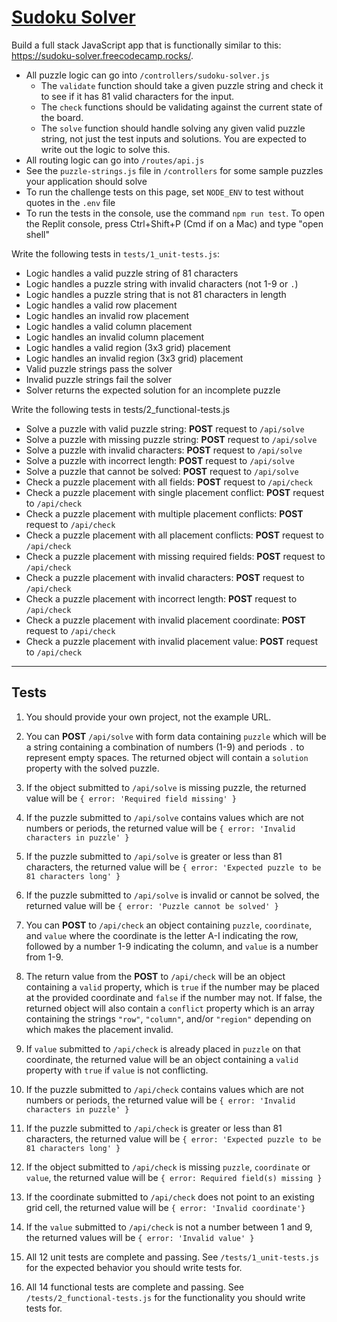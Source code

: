 # [Sudoku Solver](https://www.freecodecamp.org/learn/quality-assurance/quality-assurance-projects/sudoku-solver)

Build a full stack JavaScript app that is functionally similar to this: https://sudoku-solver.freecodecamp.rocks/.

* All puzzle logic can go into `/controllers/sudoku-solver.js`
  * The `validate` function should take a given puzzle string and check it to see if it has 81 valid characters for the input.
  * The `check` functions should be validating against the current state of the board.
  * The `solve` function should handle solving any given valid puzzle string, not just the test inputs and solutions. You are expected to write out the logic to solve this.
* All routing logic can go into `/routes/api.js`
* See the `puzzle-strings.js` file in `/controllers` for some sample puzzles your application should solve
* To run the challenge tests on this page, set `NODE_ENV` to test without quotes in the `.env` file
* To run the tests in the console, use the command `npm run test`. To open the Replit console, press Ctrl+Shift+P (Cmd if on a Mac) and type "open shell"

Write the following tests in `tests/1_unit-tests.js`:

* Logic handles a valid puzzle string of 81 characters
* Logic handles a puzzle string with invalid characters (not 1-9 or `.`)
* Logic handles a puzzle string that is not 81 characters in length
* Logic handles a valid row placement
* Logic handles an invalid row placement
* Logic handles a valid column placement
* Logic handles an invalid column placement
* Logic handles a valid region (3x3 grid) placement
* Logic handles an invalid region (3x3 grid) placement
* Valid puzzle strings pass the solver
* Invalid puzzle strings fail the solver
* Solver returns the expected solution for an incomplete puzzle

Write the following tests in tests/2_functional-tests.js

* Solve a puzzle with valid puzzle string: **POST** request to `/api/solve`
* Solve a puzzle with missing puzzle string: **POST** request to `/api/solve`
* Solve a puzzle with invalid characters: **POST** request to `/api/solve`
* Solve a puzzle with incorrect length: **POST** request to `/api/solve`
* Solve a puzzle that cannot be solved: **POST** request to `/api/solve`
* Check a puzzle placement with all fields: **POST** request to `/api/check`
* Check a puzzle placement with single placement conflict: **POST** request to `/api/check`
* Check a puzzle placement with multiple placement conflicts: **POST** request to `/api/check`
* Check a puzzle placement with all placement conflicts: **POST** request to `/api/check`
* Check a puzzle placement with missing required fields: **POST** request to `/api/check`
* Check a puzzle placement with invalid characters: **POST** request to `/api/check`
* Check a puzzle placement with incorrect length: **POST** request to `/api/check`
* Check a puzzle placement with invalid placement coordinate: **POST** request to `/api/check`
* Check a puzzle placement with invalid placement value: **POST** request to `/api/check`

---

## Tests

1. You should provide your own project, not the example URL.

1. You can **POST** `/api/solve` with form data containing `puzzle` which will be a string containing a combination of numbers (1-9) and periods `.` to represent empty spaces. The returned object will contain a `solution` property with the solved puzzle.

1. If the object submitted to `/api/solve` is missing puzzle, the returned value will be `{ error: 'Required field missing' }`

1. If the puzzle submitted to `/api/solve` contains values which are not numbers or periods, the returned value will be `{ error: 'Invalid characters in puzzle' }`

1. If the puzzle submitted to `/api/solve` is greater or less than 81 characters, the returned value will be `{ error: 'Expected puzzle to be 81 characters long' }`

1. If the puzzle submitted to `/api/solve` is invalid or cannot be solved, the returned value will be `{ error: 'Puzzle cannot be solved' }`

1. You can **POST** to `/api/check` an object containing `puzzle`, `coordinate`, and `value` where the coordinate is the letter A-I indicating the row, followed by a number 1-9 indicating the column, and `value` is a number from 1-9.

1. The return value from the **POST** to `/api/check` will be an object containing a `valid` property, which is `true` if the number may be placed at the provided coordinate and `false` if the number may not. If false, the returned object will also contain a `conflict` property which is an array containing the strings `"row"`, `"column"`, and/or `"region"` depending on which makes the placement invalid.

1. If `value` submitted to `/api/check` is already placed in `puzzle` on that coordinate, the returned value will be an object containing a `valid` property with `true` if `value` is not conflicting.

1. If the puzzle submitted to `/api/check` contains values which are not numbers or periods, the returned value will be `{ error: 'Invalid characters in puzzle' }`

1. If the puzzle submitted to `/api/check` is greater or less than 81 characters, the returned value will be `{ error: 'Expected puzzle to be 81 characters long' }`

1. If the object submitted to `/api/check` is missing `puzzle`, `coordinate` or `value`, the returned value will be `{ error: Required field(s) missing }`

1. If the coordinate submitted to `/api/check` does not point to an existing grid cell, the returned value will be `{ error: 'Invalid coordinate'}`

1. If the `value` submitted to `/api/check` is not a number between 1 and 9, the returned values will be `{ error: 'Invalid value' }`

1. All 12 unit tests are complete and passing. See `/tests/1_unit-tests.js` for the expected behavior you should write tests for.

1. All 14 functional tests are complete and passing. See `/tests/2_functional-tests.js` for the functionality you should write tests for.